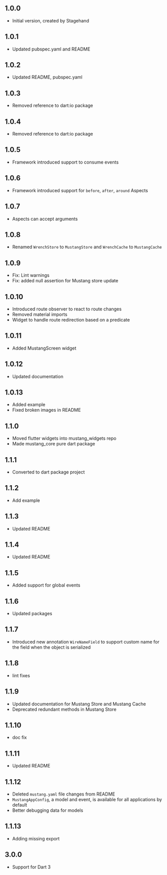 ## 1.0.0

- Initial version, created by Stagehand

## 1.0.1

- Updated pubspec.yaml and README

## 1.0.2

- Updated README, pubspec.yaml

## 1.0.3

- Removed reference to dart:io package

## 1.0.4

- Removed reference to dart:io package

## 1.0.5

- Framework introduced support to consume events

## 1.0.6

- Framework introduced support for `before`, `after`, `around` Aspects

## 1.0.7

- Aspects can accept arguments

## 1.0.8

- Renamed `WrenchStore` to `MustangStore` and `WrenchCache` to `MustangCache`

## 1.0.9

- Fix: Lint warnings
- Fix: added null assertion for Mustang store update

## 1.0.10

- Introduced route observer to react to route changes
- Removed material imports
- Widget to handle route redirection based on a predicate

## 1.0.11

- Added MustangScreen widget

## 1.0.12

- Updated documentation

## 1.0.13

- Added example
- Fixed broken images in README

## 1.1.0

- Moved flutter widgets into mustang_widgets repo
- Made mustang_core pure dart package

## 1.1.1

- Converted to dart package project

## 1.1.2

- Add example

## 1.1.3

- Updated README

## 1.1.4

- Updated README

## 1.1.5
- Added support for global events

## 1.1.6
- Updated packages

## 1.1.7
- Introduced new annotation `WireNameField` to support custom name for the field when the object is serialized

## 1.1.8
- lint fixes

## 1.1.9
- Updated documentation for Mustang Store and Mustang Cache
- Deprecated redundant methods in Mustang Store

## 1.1.10
- doc fix

## 1.1.11
- Updated README

## 1.1.12
- Deleted `mustang.yaml` file changes from README
- `MustangAppConfig`, a model and event, is available for all applications by default
- Better debugging data for models

## 1.1.13
- Adding missing export

## 3.0.0
- Support for Dart 3

